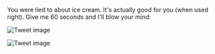 You were lied to about ice cream. It's actually good for you (when used right). Give me 60 seconds and I'll blow your mind:


![Tweet image](/assets/crosspoast/Gc7YIL5aAAEXWK_.png)

![Tweet image](/assets/crosspoast/Gc7YHJVaAAIiR0u.png)

